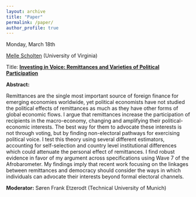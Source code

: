 ```yaml
---
layout: archive
title: "Paper"
permalink: /paper/
author_profile: true
---
```



Monday, March 18th

<a href="https://orcid.org/0009-0006-8853-6812">Melle Scholten</a> (University of Virginia)

Title: <a href="https://gsipe-workshop.github.io/files/scholten_remit_action_wp.pdf">**Investing in Voice: Remittances and Varieties of Political Participation**</a>

**Abstract:**

Remittances are the single most important source of foreign finance for emerging economies worldwide, yet political economists have not studied the political effects of remittances as much as they have other forms of global economic flows. I argue that remittances increase the participation of recipients in the macro-economy, changing and amplifying their political-economic interests. The best way for them to advocate these interests is not through voting, but by finding non-electoral pathways for exercising political voice. I test this theory using several different estimators, accounting for self-selection and country level institutional differences which could attenuate the personal effect of remittances. I find robust evidence in favor of my argument across specifications using Wave 7 of the Afrobarometer. My findings imply that recent work focusing on the linkages between remittances and democracy should consider the ways in which individuals can advocate their interests beyond formal electoral channels.

**Moderator:** Søren Frank Etzerodt (Technical University of Munich)
